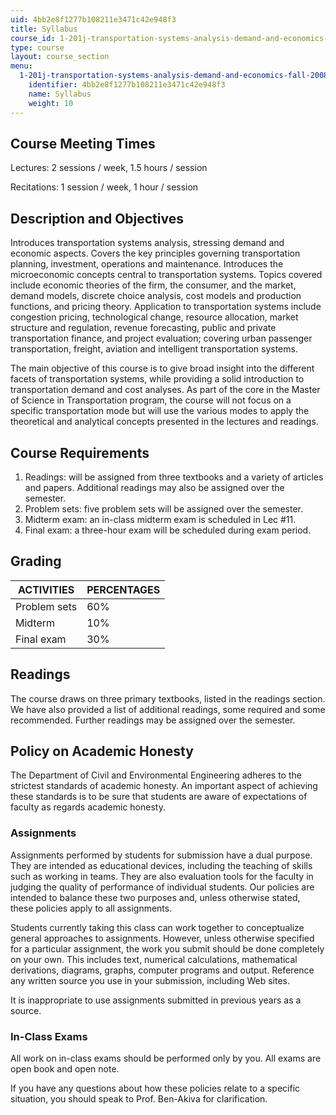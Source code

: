 ```yaml
---
uid: 4bb2e8f1277b108211e3471c42e948f3
title: Syllabus
course_id: 1-201j-transportation-systems-analysis-demand-and-economics-fall-2008
type: course
layout: course_section
menu:
  1-201j-transportation-systems-analysis-demand-and-economics-fall-2008:
    identifier: 4bb2e8f1277b108211e3471c42e948f3
    name: Syllabus
    weight: 10
---
```


Course Meeting Times
--------------------

Lectures: 2 sessions / week, 1.5 hours / session

Recitations: 1 session / week, 1 hour / session

Description and Objectives
--------------------------

Introduces transportation systems analysis, stressing demand and economic aspects. Covers the key principles governing transportation planning, investment, operations and maintenance. Introduces the microeconomic concepts central to transportation systems. Topics covered include economic theories of the firm, the consumer, and the market, demand models, discrete choice analysis, cost models and production functions, and pricing theory. Application to transportation systems include congestion pricing, technological change, resource allocation, market structure and regulation, revenue forecasting, public and private transportation finance, and project evaluation; covering urban passenger transportation, freight, aviation and intelligent transportation systems.

The main objective of this course is to give broad insight into the different facets of transportation systems, while providing a solid introduction to transportation demand and cost analyses. As part of the core in the Master of Science in Transportation program, the course will not focus on a specific transportation mode but will use the various modes to apply the theoretical and analytical concepts presented in the lectures and readings.

Course Requirements
-------------------

1.  Readings: will be assigned from three textbooks and a variety of articles and papers. Additional readings may also be assigned over the semester.
2.  Problem sets: five problem sets will be assigned over the semester.
3.  Midterm exam: an in-class midterm exam is scheduled in Lec #11.
4.  Final exam: a three-hour exam will be scheduled during exam period.

Grading
-------

| ACTIVITIES | PERCENTAGES |
| --- | --- |
| Problem sets | 60% |
| Midterm | 10% |
| Final exam | 30% 

Readings
--------

The course draws on three primary textbooks, listed in the readings section. We have also provided a list of additional readings, some required and some recommended. Further readings may be assigned over the semester.

Policy on Academic Honesty
--------------------------

The Department of Civil and Environmental Engineering adheres to the strictest standards of academic honesty. An important aspect of achieving these standards is to be sure that students are aware of expectations of faculty as regards academic honesty.

### Assignments

Assignments performed by students for submission have a dual purpose. They are intended as educational devices, including the teaching of skills such as working in teams. They are also evaluation tools for the faculty in judging the quality of performance of individual students. Our policies are intended to balance these two purposes and, unless otherwise stated, these policies apply to all assignments.

Students currently taking this class can work together to conceptualize general approaches to assignments. However, unless otherwise specified for a particular assignment, the work you submit should be done completely on your own. This includes text, numerical calculations, mathematical derivations, diagrams, graphs, computer programs and output. Reference any written source you use in your submission, including Web sites.

It is inappropriate to use assignments submitted in previous years as a source.

### In-Class Exams

All work on in-class exams should be performed only by you. All exams are open book and open note.

If you have any questions about how these policies relate to a specific situation, you should speak to Prof. Ben-Akiva for clarification.